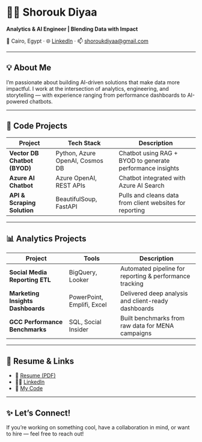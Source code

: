 # 👩‍💻 Shorouk Diyaa
**Analytics & AI Engineer | Blending Data with Impact**

📍 Cairo, Egypt · 🌐 [LinkedIn](http://www.linkedin.com/in/shoroukdiyaa) · 📫 [shoroukdiyaa@gmail.com](mailto:shoroukdiyaa@gmail.com)

---

## 💡 About Me

I’m passionate about building AI-driven solutions that make data more impactful. I work at the intersection of analytics, engineering, and storytelling — with experience ranging from performance dashboards to AI-powered chatbots.

---

## 🔧 Code Projects

| Project | Tech Stack | Description |
|--------|-------------|-------------|
| **Vector DB Chatbot (BYOD)** | Python, Azure OpenAI, Cosmos DB | Chatbot using RAG + BYOD to generate performance insights |
| **Azure AI Chatbot** | Azure OpenAI, REST APIs | Chatbot integrated with Azure AI Search |
| **API & Scraping Solution** | BeautifulSoup, FastAPI | Pulls and cleans data from client websites for reporting |

---

## 📊 Analytics Projects

| Project | Tools | Description |
|--------|--------|-------------|
| **Social Media Reporting ETL** | BigQuery, Looker | Automated pipeline for reporting & performance tracking |
| **Marketing Insights Dashboards** | PowerPoint, Emplifi, Excel | Delivered deep analysis and client-ready dashboards |
| **GCC Performance Benchmarks** | SQL, Social Insider | Built benchmarks from raw data for MENA campaigns |

---

## 📎 Resume & Links
- 📄 [Resume (PDF)](https://github.com/Shorou-k/Shorou-k/blob/main/resume.pdf)
- 🧑‍💼 [LinkedIn](http://www.linkedin.com/in/shoroukdiyaa)
- 📁 [My Code](https://github.com/Shorou-k?tab=repositories)

---

## ✨ Let’s Connect!

If you’re working on something cool, have a collaboration in mind, or want to hire — feel free to reach out!
